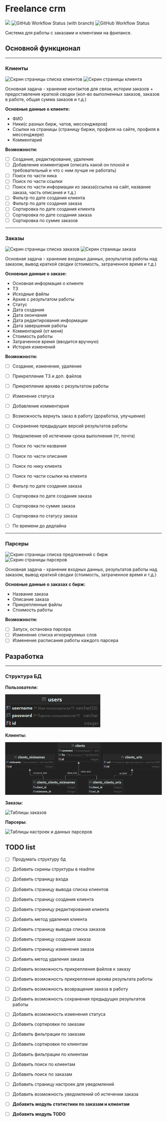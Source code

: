 # Freelance crm

![](https://img.shields.io/static/v1?label=status&message=in%20development&color=informational)
![GitHub Workflow Status (with branch)](https://img.shields.io/github/actions/workflow/status/andrew281213/freelance-crm/pylint.yml?branch=main)
![GitHub Workflow Status](https://img.shields.io/github/actions/workflow/status/andrew281213/freelance-crm/unit-tests.yml?label=tests)

Система для работы с заказами и клиентами на фрилансе.

## Основной функционал
***
### Клиенты

![Скрин страницы списка клиентов][clients-screen]
![Скрин страницы клиента][clients-screen-detailed]

Основная задача - хранение контактов для связи, истории заказов + предоставление
краткой сводки (кол-во выполненных заказов, заказов в работе, общая сумма заказов и т.д.)

**Основные данные о клиенте:**
- ФИО
- Ники(с разных бирж, чатов, мессенджеров)
- Ссылки на страницы (страницу биржи, профиля на сайте, профиля в мессенджере)
- Комментарий


**Возможности:**
- [ ] Создание, редактирование, удаление
- [ ] Добавление комментария (описать какой он плохой и требовательный
и что с ним лучше не работать)
- [ ] Поиск по части ника
- [ ] Поиск по части ссылки
- [ ] Поиск по части информации из заказа(ссылка на сайт, название заказа, 
часть описания и т.д.)
- [ ] Фильтр по дате создания клиента
- [ ] Фильтр по дате создания заказа
- [ ] Сортировка по дате создания клиента
- [ ] Сортировка по дате создания заказа
- [ ] Сортировка по сумме заказов

***
### Заказы

![Скрин страницы списка заказов][orders-screen]
![Скрин страницы заказа][orders-screen-detailed]

Основная задача - хранение входных данных, результатов работы над заказом,
вывод краткой сводки (стоимость, затраченное время и т.д.)

**Основные данные о заказе:**
- Основная информация о клиенте
- ТЗ
- Исходные файлы
- Архив с результатом работы
- Статус
- Дата создания
- Дата окончания
- Дата редактирования информации
- Дата завершения работы
- Комментарий (от меня)
- Стоимость работы
- Затраченное время (вводится вручную)
- История изменений

**Возможности:**
- [ ] Создание, изменение, удаление
- [ ] Прикрепление ТЗ и доп. файлов
- [ ] Прикрепление архива с результатом работы
- [ ] Изменение статуса
- [ ] Добавление комментария
- [ ] Возможность вернуть заказ в работу (доработка, улучшение)
- [ ] Сохранение предыдущих версий результатов работы
- [ ] Уведомление об истечении срока выполнения (тг, почта)
- [ ] Поиск по части названия
- [ ] Поиск по части описания
- [ ] Поиск по нику клиента
- [ ] Поиск по части ссылки на клиента
- [ ] Фильтр по дате создания заказа
- [ ] Сортировка по дате создания заказа
- [ ] Сортировка по сумме заказа
- [ ] Сортировка по статусу заказа
- [ ] По времени до дедлайна


***
### Парсеры

![Скрин страницы списка предложений с бирж][market-projects-screen]
![Скрин страницы парсеров][parsers-screen]

Основная задача - хранение входных данных, результатов работы над заказом,
вывод краткой сводки (стоимость, затраченное время и т.д.)

**Основные данные о заказах с бирж:**
- Название заказа
- Описание заказа
- Прикрепленные файлы
- Стоимость работы

**Возможности:**
- [ ] Запуск, остановка парсера
- [ ] Изменение списка игнорируемых слов
- [ ] Изменение расписания работы каждого парсера

## Разработка

***
### Структура БД

**Пользователи:**

![Таблица пользователей][sql-db-users]

**Клиенты:**

![Таблицы клиентов][sql-db-clients]

**Заказы:**

![Таблицы заказов][sql-db-orders]


**Парсеры:**

![Таблицы настроек и данных парсеров][sql-db-market-projects]


## TODO list
- [ ] Продумать структуру бд
- [ ] Добавить скрины структуры в readme
- [ ] Добавить страницу входа
- [ ] Добавить страницу вывода списка клиентов
- [ ] Добавить страницу создания клиента
- [ ] Добавить страницу редактирования клиента
- [ ] Добавить метод удаления клиента
- [ ] Добавить страницу вывода списка заказов
- [ ] Добавить страницу создания заказа
- [ ] Добавить страницу изменения заказа
- [ ] Добавить метод удаления заказа
- [ ] Добавить возможность прикрепления файлов к заказу
- [ ] Добавить возможность прикрепления архива результата работы
- [ ] Добавить возможность возвращения заказа в работу
- [ ] Добавить возможность сохранения предыдущих результатов работы
- [ ] Добавить возможность изменения статуса
- [ ] Добавить сортировки по заказам
- [ ] Добавить фильтрации по заказам
- [ ] Добавить сортировки по клиентам
- [ ] Добавить фильтрации по клиентам
- [ ] Добавить поиск по клиентам
- [ ] Добавить поиск по заказам
- [ ] Добавить страницу настроек для уведомлений
- [ ] Добавить возможность уведомлений об истечении заказа
- [ ] **Добавить модуль статистики по заказам и клиентам**
- [ ] **Добавить модуль TODO**


[comment]: <> (links)
[clients-screen]: <> "Скрин страницы списка клиентов"
[clients-screen-detailed]: <> "Скрин страницы клиента"
[orders-screen]: <> "Скрин страницы списка заказов"
[orders-screen-detailed]: <> "Скрин страницы заказа"
[market-projects-screen]: <> "Скрин страницы списка предложений с биржи"
[parsers-screen]: <> "Скрин страницы парсеров"
[sql-db-users]: readme/users-table.png "Таблица пользователей"
[sql-db-clients]: readme/clients-table.png "Таблицы пользователей"
[sql-db-orders]: <> "Таблицы заказов"
[sql-db-market-projects]: <> "Таблицы настроек и данных парсеров"
